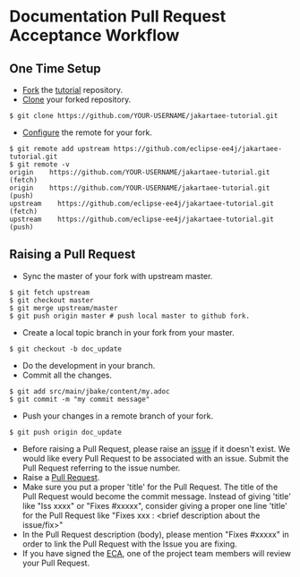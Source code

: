 # Documentation Pull Request Acceptance Workflow

## One Time Setup
* [Fork](https://help.github.com/articles/fork-a-repo/) the
[tutorial](https://github.com/eclipse-ee4j/jakartaee-tutorial/) repository.
* [Clone](https://help.github.com/articles/cloning-a-repository/)
your forked repository.
```
$ git clone https://github.com/YOUR-USERNAME/jakartaee-tutorial.git
```
* [Configure](https://help.github.com/articles/configuring-a-remote-for-a-fork/)
the remote for your fork.
```
$ git remote add upstream https://github.com/eclipse-ee4j/jakartaee-tutorial.git
$ git remote -v
origin    https://github.com/YOUR-USERNAME/jakartaee-tutorial.git (fetch)
origin    https://github.com/YOUR-USERNAME/jakartaee-tutorial.git (push)
upstream    https://github.com/eclipse-ee4j/jakartaee-tutorial.git (fetch)
upstream    https://github.com/eclipse-ee4j/jakartaee-tutorial.git (push)
```
## Raising a Pull Request
* Sync the master of your fork with upstream master.
```
$ git fetch upstream
$ git checkout master
$ git merge upstream/master
$ git push origin master # push local master to github fork.
```
* Create a local topic branch in your fork from your master.
```
$ git checkout -b doc_update
```
* Do the development in your branch.
* Commit all the changes.
```
$ git add src/main/jbake/content/my.adoc
$ git commit -m "my commit message"
```
* Push your changes in a remote branch of your fork.
```
$ git push origin doc_update
```
* Before raising a Pull Request, please raise an
[issue](https://github.com/eclipse-ee4j/jakartaee-tutorial/issues)
if it doesn't exist. We would like every Pull Request to be associated
with an issue. Submit the Pull Request referring to the issue number.
* Raise a [Pull Request](https://github.com/eclipse-ee4j/jakartaee-tutorial/pulls).
* Make sure you put a proper 'title' for the Pull Request. The title of
the Pull Request would become the commit message. Instead of giving
'title' like "Iss xxxx" or "Fixes #xxxxx", consider giving a proper one
line 'title' for the Pull Request like "Fixes xxx : <brief description
about the issue/fix>"
* In the Pull Request description (body), please mention "Fixes #xxxxx"
in order to link the Pull Request with the Issue you are fixing.
* If you have signed the [ECA](https://www.eclipse.org/legal/ECA.php),
one of the project team members will review your Pull Request.
